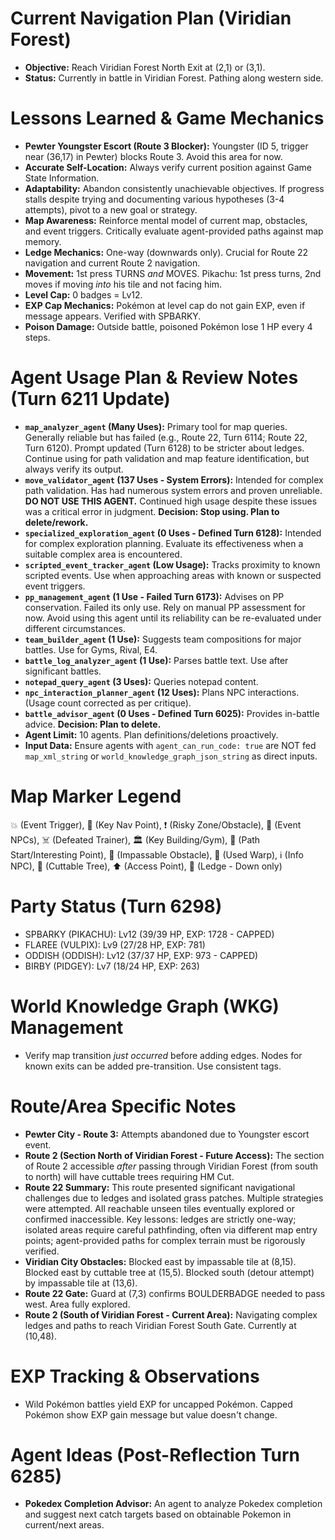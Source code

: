 # Current Navigation Plan (Viridian Forest)
*   **Objective:** Reach Viridian Forest North Exit at (2,1) or (3,1).
*   **Status:** Currently in battle in Viridian Forest. Pathing along western side.

# Lessons Learned & Game Mechanics
*   **Pewter Youngster Escort (Route 3 Blocker):** Youngster (ID 5, trigger near (36,17) in Pewter) blocks Route 3. Avoid this area for now.
*   **Accurate Self-Location:** Always verify current position against Game State Information.
*   **Adaptability:** Abandon consistently unachievable objectives. If progress stalls despite trying and documenting various hypotheses (3-4 attempts), pivot to a new goal or strategy.
*   **Map Awareness:** Reinforce mental model of current map, obstacles, and event triggers. Critically evaluate agent-provided paths against map memory.
*   **Ledge Mechanics:** One-way (downwards only). Crucial for Route 22 navigation and current Route 2 navigation.
*   **Movement:** 1st press TURNS *and* MOVES. Pikachu: 1st press turns, 2nd moves if moving *into* his tile and not facing him.
*   **Level Cap:** 0 badges = Lv12.
*   **EXP Cap Mechanics:** Pokémon at level cap do not gain EXP, even if message appears. Verified with SPBARKY.
*   **Poison Damage:** Outside battle, poisoned Pokémon lose 1 HP every 4 steps.

# Agent Usage Plan & Review Notes (Turn 6211 Update)
*   **`map_analyzer_agent` (Many Uses):** Primary tool for map queries. Generally reliable but has failed (e.g., Route 22, Turn 6114; Route 22, Turn 6120). Prompt updated (Turn 6128) to be stricter about ledges. Continue using for path validation and map feature identification, but always verify its output.
*   **`move_validator_agent` (137 Uses - System Errors):** Intended for complex path validation. Has had numerous system errors and proven unreliable. **DO NOT USE THIS AGENT.** Continued high usage despite these issues was a critical error in judgment. **Decision: Stop using. Plan to delete/rework.**
*   **`specialized_exploration_agent` (0 Uses - Defined Turn 6128):** Intended for complex exploration planning. Evaluate its effectiveness when a suitable complex area is encountered.
*   **`scripted_event_tracker_agent` (Low Usage):** Tracks proximity to known scripted events. Use when approaching areas with known or suspected event triggers.
*   **`pp_management_agent` (1 Use - Failed Turn 6173):** Advises on PP conservation. Failed its only use. Rely on manual PP assessment for now. Avoid using this agent until its reliability can be re-evaluated under different circumstances.
*   **`team_builder_agent` (1 Use):** Suggests team compositions for major battles. Use for Gyms, Rival, E4.
*   **`battle_log_analyzer_agent` (1 Use):** Parses battle text. Use after significant battles.
*   **`notepad_query_agent` (3 Uses):** Queries notepad content.
*   **`npc_interaction_planner_agent` (12 Uses):** Plans NPC interactions. (Usage count corrected as per critique).
*   **`battle_advisor_agent` (0 Uses - Defined Turn 6025):** Provides in-battle advice. **Decision: Plan to delete.**
*   **Agent Limit:** 10 agents. Plan definitions/deletions proactively.
*   **Input Data:** Ensure agents with `agent_can_run_code: true` are NOT fed `map_xml_string` or `world_knowledge_graph_json_string` as direct inputs.

# Map Marker Legend
💥 (Event Trigger), 🎯 (Key Nav Point), ❗ (Risky Zone/Obstacle), 💁 (Event NPCs), ☠️ (Defeated Trainer), 🏛️ (Key Building/Gym), 📍 (Path Start/Interesting Point), 🧱 (Impassable Obstacle), 🚪 (Used Warp), ℹ️ (Info NPC), 🌱 (Cuttable Tree), ⬆️ (Access Point), 🚧 (Ledge - Down only)

# Party Status (Turn 6298)
*   SPBARKY (PIKACHU): Lv12 (39/39 HP, EXP: 1728 - CAPPED)
*   FLAREE (VULPIX): Lv9 (27/28 HP, EXP: 781)
*   ODDISH (ODDISH): Lv12 (37/37 HP, EXP: 973 - CAPPED)
*   BIRBY (PIDGEY): Lv7 (18/24 HP, EXP: 263)

# World Knowledge Graph (WKG) Management
*   Verify map transition *just occurred* before adding edges. Nodes for known exits can be added pre-transition. Use consistent tags.

# Route/Area Specific Notes
*   **Pewter City - Route 3:** Attempts abandoned due to Youngster escort event.
*   **Route 2 (Section North of Viridian Forest - Future Access):** The section of Route 2 accessible *after* passing through Viridian Forest (from south to north) will have cuttable trees requiring HM Cut.
*   **Route 22 Summary:** This route presented significant navigational challenges due to ledges and isolated grass patches. Multiple strategies were attempted. All reachable unseen tiles eventually explored or confirmed inaccessible. Key lessons: ledges are strictly one-way; isolated areas require careful pathfinding, often via different map entry points; agent-provided paths for complex terrain must be rigorously verified.
*   **Viridian City Obstacles:** Blocked east by impassable tile at (8,15). Blocked east by cuttable tree at (15,5). Blocked south (detour attempt) by impassable tile at (13,6).
*   **Route 22 Gate:** Guard at (7,3) confirms BOULDERBADGE needed to pass west. Area fully explored.
*   **Route 2 (South of Viridian Forest - Current Area):** Navigating complex ledges and paths to reach Viridian Forest South Gate. Currently at (10,48).

# EXP Tracking & Observations
*   Wild Pokémon battles yield EXP for uncapped Pokémon. Capped Pokémon show EXP gain message but value doesn't change.

# Agent Ideas (Post-Reflection Turn 6285)
*   **Pokedex Completion Advisor:** An agent to analyze Pokedex completion and suggest next catch targets based on obtainable Pokemon in current/next areas.